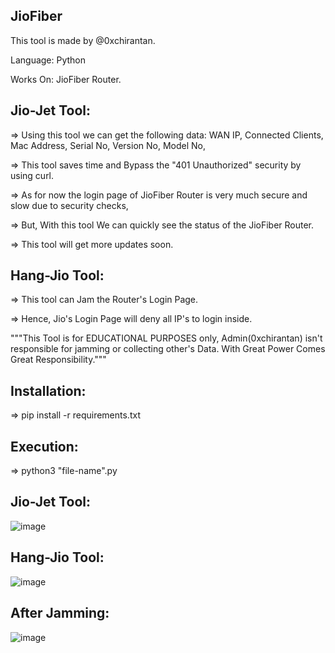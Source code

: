 ## JioFiber

This tool is made by @0xchirantan.

Language: Python

Works On:
    JioFiber Router.

##      Jio-Jet Tool:
=> Using this tool we can get the following data:
    WAN IP,
    Connected Clients,
    Mac Address,
    Serial No,
    Version No,
    Model No,

=> This tool saves time and Bypass the "401 Unauthorized" security by using curl.

=> As for now the login page of JioFiber Router is very much secure and slow due to security checks,

=> But, With this tool We can quickly see the status of the JioFiber Router.

=> This tool will get more updates soon.


##      Hang-Jio Tool:

=> This tool can Jam the Router's Login Page.

=> Hence, Jio's Login Page will deny all IP's to login inside.

"""This Tool is for EDUCATIONAL PURPOSES only, Admin(0xchirantan) isn't responsible for jamming or collecting other's Data.
With Great Power Comes Great Responsibility."""


##      Installation:
=> pip install -r requirements.txt

##      Execution:
=> python3 "file-name".py

##      Jio-Jet Tool:
![image](https://user-images.githubusercontent.com/93367020/200156182-3dfcad04-84cd-4455-a60b-f17bbb7173c5.png)

##      Hang-Jio Tool:
![image](https://user-images.githubusercontent.com/93367020/200156245-4c550597-8b16-40a1-ae01-23719a7400ef.png)

##      After Jamming:
![image](https://user-images.githubusercontent.com/93367020/200156366-44959fc8-e598-4763-81a3-d9a830509d97.png)
